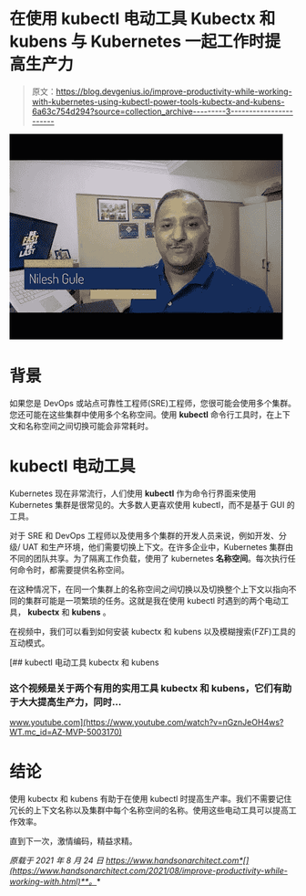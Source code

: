 # 在使用 kubectl 电动工具 Kubectx 和 kubens 与 Kubernetes 一起工作时提高生产力

> 原文：<https://blog.devgenius.io/improve-productivity-while-working-with-kubernetes-using-kubectl-power-tools-kubectx-and-kubens-6a63c754d294?source=collection_archive---------3----------------------->

![](img/c3f2e02fad8bbac04c6110bb7cd5c45b.png)

# 背景

如果您是 DevOps 或站点可靠性工程师(SRE)工程师，您很可能会使用多个集群。您还可能在这些集群中使用多个名称空间。使用 **kubectl** 命令行工具时，在上下文和名称空间之间切换可能会非常耗时。

# kubectl 电动工具

Kubernetes 现在非常流行，人们使用 **kubectl** 作为命令行界面来使用 Kubernetes 集群是很常见的。大多数人更喜欢使用 kubectl，而不是基于 GUI 的工具。

对于 SRE 和 DevOps 工程师以及使用多个集群的开发人员来说，例如开发、分级/ UAT 和生产环境，他们需要切换上下文。在许多企业中，Kubernetes 集群由不同的团队共享。为了隔离工作负载，使用了 kubernetes **名称空间**。每次执行任何命令时，都需要提供名称空间。

在这种情况下，在同一个集群上的名称空间之间切换以及切换整个上下文以指向不同的集群可能是一项繁琐的任务。这就是我在使用 kubectl 时遇到的两个电动工具， **kubectx** 和 **kubens** 。

在视频中，我们可以看到如何安装 kubectx 和 kubens 以及模糊搜索(FZF)工具的互动模式。

[](https://www.youtube.com/watch?v=nGznJeOH4ws?WT.mc_id=AZ-MVP-5003170) [## kubectl 电动工具 kubectx 和 kubens

### 这个视频是关于两个有用的实用工具 kubectx 和 kubens，它们有助于大大提高生产力，同时…

www.youtube.com](https://www.youtube.com/watch?v=nGznJeOH4ws?WT.mc_id=AZ-MVP-5003170) 

# 结论

使用 kubectx 和 kubens 有助于在使用 kubectl 时提高生产率。我们不需要记住冗长的上下文名称以及集群中每个名称空间的名称。使用这些电动工具可以提高工作效率。

直到下一次，激情编码，精益求精。

*原载于 2021 年 8 月 24 日 https://www.handsonarchitect.com*[](https://www.handsonarchitect.com/2021/08/improve-productivity-while-working-with.html)**。**